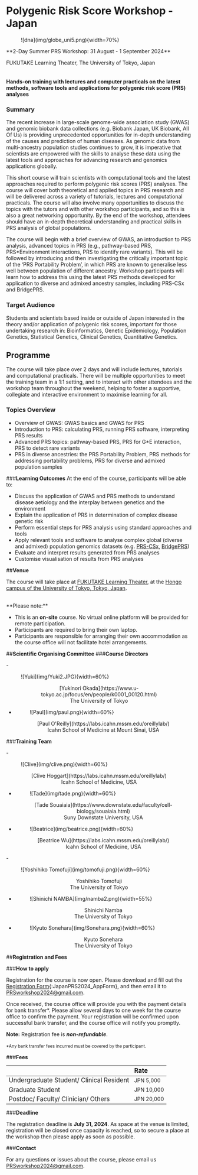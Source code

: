 # **Polygenic Risk Score Workshop - Japan**
<figure markdown>![dna](img/globe_uni5.png){width=70%}</figure>
**2-Day Summer PRS Workshop: 31 August - 1 September 2024**

FUKUTAKE Learning Theater, The University of Tokyo, Japan
<br></br><br>
**Hands-on training with lectures and computer practicals on the latest methods, software tools and applications for polygenic risk score (PRS) analyses**

### **Summary**


The recent increase in large-scale genome-wide association study (GWAS) and genomic biobank data collections (e.g. Biobank Japan, UK Biobank, All Of Us) is providing unprecedented opportunities for in-depth understanding of the causes and prediction of human diseases. As genomic data from multi-ancestry population studies continues to grow, it is imperative that scientists are empowered with the skills to analyse these data using the latest tools and approaches for advancing research and genomics applications globally. 

This short course will train scientists with computational tools and the latest approaches required to perform polygenic risk scores (PRS) analyses. The course will cover both theoretical and applied topics in PRS research and will be delivered across a variety of tutorials, lectures and computational practicals. The course will also involve many opportunities to discuss the topics with the tutors and with other workshop participants, and so this is also a great networking opportunity. By the end of the workshop, attendees should have an in-depth theoretical understanding and practical skills in PRS analysis of global populations. 

The course will begin with a brief overview of GWAS, an introduction to PRS analysis, advanced topics in PRS (e.g., pathway-based PRS, PRS*Environment interactions, PRS to identify rare variants). This will be followed by introducing and then investigating the critically important topic of the ‘PRS Portability Problem’, in which PRS are known to generalise less well between population of different ancestry. Workshop participants will learn how to address this using the latest PRS methods developed for application to diverse and admixed ancestry samples, including PRS-CSx and BridgePRS.


### **Target Audience**

Students and scientists based inside or outside of Japan interested in the theory and/or application of polygenic risk scores, important for those undertaking research in: Bioinformatics, Genetic Epidemiology, Population Genetics, Statistical Genetics, Clinical Genetics, Quantitative Genetics.

## **Programme**
The course will take place over 2 days and will include lectures, tutorials and computational practicals. There will be multiple opportunities to meet the training team in a 1:1 setting, and to interact with other attendees and the workshop team throughout the weekend, helping to foster a supportive, collegiate and interactive environment to maximise learning for all.

### **Topics Overview**

* Overview of GWAS: GWAS basics and GWAS for PRS
* Introduction to PRS: calculating PRS, running PRS software, interpreting PRS results
* Advanced PRS topics: pathway-based PRS, PRS for G*E interaction, PRS to detect rare variants
* PRS in diverse ancestries: the PRS Portability Problem, PRS methods for addressing portability problems, PRS for diverse and admixed population samples

###**Learning Outcomes**
At the end of the course, participants will be able to:

* Discuss the application of GWAS and PRS methods to understand disease aetiology and the interplay between genetics and the environment
* Explain the application of PRS in determination of complex disease genetic risk 
* Perform essential steps for PRS analysis using standard approaches and tools
* Apply relevant tools and software to analyse complex global (diverse and admixed) population genomics datasets (e.g. [PRS-CSx](https://www.nature.com/articles/s41588-022-01054-7), [BridgePRS](https://www.nature.com/articles/s41588-023-01583-9))
* Evaluate and interpret results generated from PRS analyses
* Customise visualisation of results from PRS analyses

##**Venue**

The course will take place at [FUKUTAKE Learning Theater](https://fukutake.iii.u-tokyo.ac.jp/english/facilities_inside-fukutake_learning_theater.html), at the [Hongo campus of the University of Tokyo, Tokyo, Japan](https://www.google.com/maps/place/%E6%9D%B1%E4%BA%AC%E5%A4%A7%E5%AD%B8/@35.7138194,139.7601623,17z/data=!3m1!4b1!4m6!3m5!1s0x60188c2ffa206ea3:0x30e407498313ba95!8m2!3d35.7138151!4d139.7627372!16zL20vMDE3bHZk?entry=ttu). 


<br />
**Please note:**

* This is an **on-site** course. No virtual online platform will be provided for remote participation. 
* Participants are required to bring their own laptop. 
* Participants are responsible for arranging their own accommodation as the course office will not facilitate hotel arrangements.

##**Scientific Organising Committee**
###**Course Directors**
<div class="grid cards" markdown>
- <figure markdown>![Yuki](img/Yuki2.JPG){width=60%}</figure>
    <center> [Yukinori Okada](https://www.u-tokyo.ac.jp/focus/en/people/k0001_00120.html) </center>
    <center>The University of Tokyo</center>


- <figure markdown>![Paul](img/paul.png){width=60%}</figure>
    
    <center>[Paul O'Reilly](https://labs.icahn.mssm.edu/oreillylab/)</center>
    <center>Icahn School of Medicine at Mount Sinai, USA </center>

</div>


###**Training Team**
<div class="grid cards" markdown>
- <figure markdown>![Clive](img/clive.png){width=60%}</figure>
    <center> [Clive Hoggart](https://labs.icahn.mssm.edu/oreillylab/)</center>
    <center>Icahn School of Medicine, USA </center>


- <figure markdown>![Tade](img/tade.png){width=60%}</figure>
    
    <center>[Tade Souaiaia](https://www.downstate.edu/faculty/cell-biology/souaiaia.html)</center>
    <center>Suny Downstate University, USA </center>

- <figure markdown>![Beatrice](img/beatrice.png){width=60%}</figure>
    <center> [Beatrice Wu](https://labs.icahn.mssm.edu/oreillylab/)</center>
    <center> Icahn School of Medicine, USA  </center>
</div>

<div class="grid cards" markdown>
- <figure markdown>![Yoshihiko Tomofuji](img/tomofuji.png){width=60%}</figure>
    <center> Yoshihiko Tomofuji </center>
    <center>The University of Tokyo </center>


- <figure markdown>![Shinichi NAMBA](img/namba2.png){width=55%}</figure>
    
    <center>Shinichi Namba</center>
    <center>The University of Tokyo </center>

- <figure markdown>![Kyuto Sonehara](img/Sonehara.png){width=60%}</figure>
    <center>Kyuto Sonehara</center>
    <center> The University of Tokyo  </center>


</div>



##**Registration and Fees**

###**How to apply**

Registration for the course is now open. Please download and fill out the [Registration Form](img/JapanPRS2024_AppForm_v2.docx){:JapanPRS2024_AppForm}, and then email it to PRSworkshop2024@gmail.com. 

Once received, the course office will provide you with the payment details for bank transfer*. Please allow several days to one week for the course office to confirm the payment. Your registration will be confirmed upon successful bank transfer, and the course office will notify you promptly. 

**Note:**  Registration fee is ***non-refundable***.



<small>
*Any bank transfer fees incurred must be covered by the participant.
</small>


###**Fees**

|     | <span style="font-size:larger;">Rate</span>                           |
| :---------- | :----------------------------------- |
|  <span style="font-size:larger;">Undergraduate Student/ Clinical Resident</span>      | JPN 5,000  |
| <span style="font-size:larger;">Graduate Student</span>      | JPN 10,000|
| <span style="font-size:larger;">Postdoc/ Faculty/ Clinician/ Others</span>      | JPN 20,000|





###**Deadline**

The registration deadline is **July 31, 2024**. As space at the venue is limited, registration will be closed once capacity is reached, so to secure a place at the workshop then please apply as soon as possible.

###**Contact**

For any questions or issues about the course, please email us PRSworkshop2024@gmail.com. 


<br />
<br />
<br />





